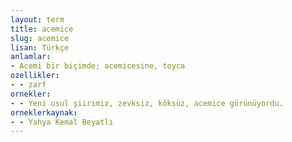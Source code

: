 ```yaml
---
layout: term
title: acemice
slug: acemice
lisan: Türkçe
anlamlar:
- Acemi bir biçimde; acemicesine, toyca
ozellikler:
- - zarf
ornekler:
- - Yeni usul şiirimiz, zevksiz, köksüz, acemice görünüyordu.
orneklerkaynak:
- - Yahya Kemal Beyatlı
---
```

